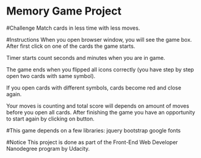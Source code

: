 # Memory Game Project


#Challenge
Match cards in less time with less moves.

#Instructions
When you open browser window, you will see the game box. After first click on one of the cards the game starts.

Timer starts count seconds and minutes when you are in game.

The game ends when you flipped all icons correctly (you have step by step open two cards with same symbol).

If you open cards with different symbols, cards become red and close again.

Your moves is counting and total score will depends on amount of moves before you open all cards.
After finishing the game you have an opportunity to start again by clicking on button.


#This game depends on a few libraries:
jquery
bootstrap
google fonts

#Notice
This project is done as part of the Front-End Web Developer Nanodegree program by Udacity.
